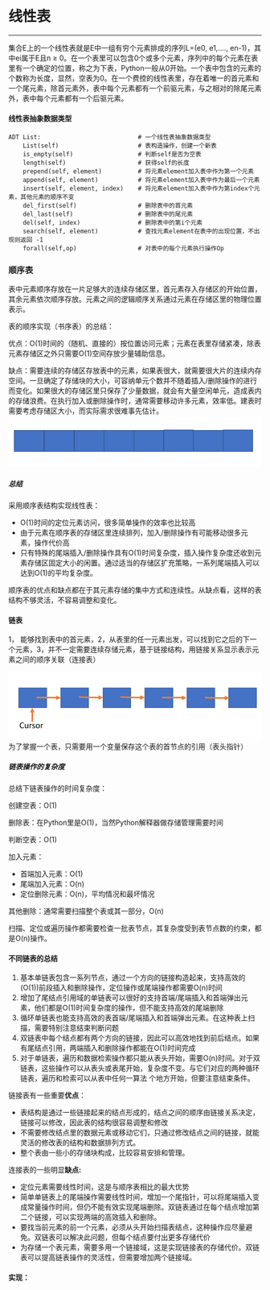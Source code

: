 # 线性表

---

集合E上的一个线性表就是E中一组有穷个元素排成的序列L=\(e0, e1,...., en-1\)，其中ei属于E且n ≥ 0。在一个表里可以包含0个或多个元素，序列中的每个元素在表里有一个确定的位置，称之为下表，Python一般从0开始。一个表中包含的元素的个数称为长度，显然，空表为0。在一个费控的线性表里，存在着唯一的首元素和一个尾元素，除首元素外，表中每个元素都有一个前驱元素，与之相对的除尾元素外，表中每个元素都有一个后驱元素。

#### 线性表抽象数据类型

```ADT
ADT List:                           # 一个线性表抽象数据类型
    List(self)                      # 表构造操作，创建一个新表
    is_empty(self)                  # 判断self是否为空表
    length(self)                    # 获得self的长度
    prepend(self, element)          # 将元素element加入表中作为第一个元素
    append(self, element)           # 将元素element加入表中作为最后一个元素
    insert(self, element, index)    # 将元素element加入表中作为第index个元素，其他元素的顺序不变
    del_first(self)                 # 删除表中的首元素
    del_last(self)                  # 删除表中的尾元素
    del(self, index)                # 删除表中的第i个元素
    search(self, element)           # 查找元素element在表中的出现位置，不出现则返回 -1
    forall(self,op)                 # 对表中的每个元素执行操作Op
```

### 顺序表

表中元素顺序存放在一片足够大的连续存储区里，首元素存入存储区的开始位置，其余元素依次顺序存放。元素之间的逻辑顺序关系通过元素在存储区里的物理位置表示。

表的顺序实现（书序表）的总结：

优点：O\(1\)时间的（随机、直接的）按位置访问元素；元素在表里存储紧凑，除表元素存储区之外只需要O\(1\)空间存放少量辅助信息。

缺点：需要连续的存储区存放表中的元素，如果表很大，就需要很大片的连续内存空间。一旦确定了存储块的大小，可容纳单元个数并不随着插入/删除操作的进行而变化。如果很大的存储区里只保存了少量数据，就会有大量空闲单元，造成表内的存储浪费。在执行加入或删除操作时，通常需要移动许多元素，效率低。建表时需要考虑存储区大小，而实际需求很难事先估计。![](/assets/shunxubiao.png)

##### 总结

采用顺序表结构实现线性表：

* O\(1\)时间的定位元素访问，很多简单操作的效率也比较高
* 由于元素在顺序表的存储区里连续排列，加入/删除操作有可能移动很多元素，操作代价高
* 只有特殊的尾端插入/删除操作具有O\(1\)时间复杂度，插入操作复杂度还收到元素存储区固定大小的闲置。通过适当的存储区扩充策略，一系列尾端插入可以达到O\(1\)的平均复杂度。

顺序表的优点和缺点都在于其元素存储的集中方式和连续性。从缺点看，这样的表结构不够灵活，不容易调整和变化。

#### 链表

1， 能够找到表中的首元素，2，从表里的任一元素出发，可以找到它之后的下一个元素，3，并不一定需要连续存储元素，基于链接结构，用链接关系显示表示元素之间的顺序关联（连接表）

![](/assets/danlianbiao.png)为了掌握一个表，只需要用一个变量保存这个表的首节点的引用（表头指针）

##### 链表操作的复杂度

总结下链表操作的时间复杂度：

创建空表：O\(1\)

删除表：在Python里是O\(1\)，当然Python解释器做存储管理需要时间

判断空表：O\(1\)

加入元素：

* 首端加入元素：O\(1\)
* 尾端加入元素：O\(n\)
* 定位删除元素：O\(n\)，平均情况和最坏情况

其他删除：通常需要扫描整个表或其一部分，O\(n\)

扫描、定位或遍历操作都需要检查一批表节点，其复杂度受到表节点数的约束，都是O\(n\)操作。

#### 不同链表的总结

1. 基本单链表包含一系列节点，通过一个方向的链接构造起来，支持高效的\(O\(1\)\)前段插入和删除操作，定位操作或尾端操作都需要O\(n\)时间
2. 增加了尾结点引用域的单链表可以很好的支持首端/尾端插入和首端弹出元素，他们都是O\(1\)时间复杂度的操作，但不能支持高效的尾端删除
3. 循环单链表也能支持高效的表首端/尾端插入和首端弹出元素。在这种表上扫描，需要特别注意结束判断问题
4. 双链表中每个结点都有两个方向的链接，因此可以高效地找到前后结点。如果有尾结点引用，两端插入和删除操作都能在O\(1\)时间完成
5. 对于单链表，遍历和数据检索操作都只能从表头开始，需要O\(n\)时间。对于双链表，这些操作可以从表头或表尾开始，复杂度不变。与它们对应的两种循环链表，遍历和检索可以从表中任何一算法 个地方开始，但要注意结束条件。

链接表有一些重要**优点**：

* 表结构是通过一些链接起来的结点形成的，结点之间的顺序由链接关系决定，链接可以修改，因此表的结构很容易调整和修改
* 不需要修改结点里的数据元素或移动它们，只通过修改结点之间的链接，就能灵活的修改表的结构和数据排列方式。
* 整个表由一些小的存储块构成，比较容易安排和管理。

连接表的一些明显**缺点:**

* 定位元素需要线性时间，这是与顺序表相比的最大优势
* 简单单链表上的尾端操作需要线性时间，增加一个尾指针，可以将尾端插入变成常量操作时间，但仍不能有效实现尾端删除。双链表通过在每个结点增加第二个链接，可以实现两端的高效插入和删除。
* 要找当前元素的前一个元素，必须从头开始扫描表结点，这种操作应尽量避免。双链表可以解决此问题，但每个结点要付出更多存储代价
* 为存储一个表元素，需要多用一个链接域，这是实现链接表的存储代价。双链表可以提高链表操作的灵活性，但需要增加两个链接域。

#### 实现：





